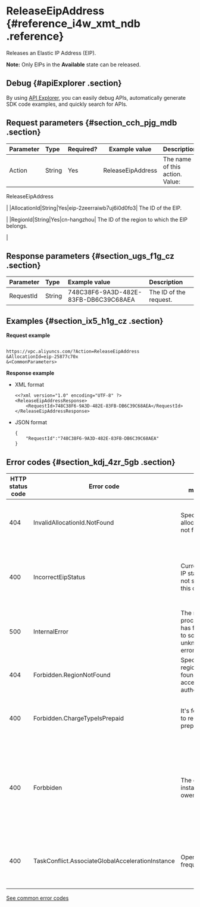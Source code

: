 # ReleaseEipAddress {#reference_i4w_xmt_ndb .reference}

Releases an Elastic IP Address \(EIP\).

**Note:** Only EIPs in the **Available** state can be released.

## Debug {#apiExplorer .section}

By using [API Explorer](https://api.aliyun.com/#product=Vpc&api=DescribeVpcAttribute), you can easily debug APIs, automatically generate SDK code examples, and quickly search for APIs.

## Request parameters {#section_cch_pjg_mdb .section}

|Parameter|Type|Required?|Example value|Description|
|:--------|:---|:--------|-------------|:----------|
|Action|String|Yes|ReleaseEipAddress| The name of this action. Value:

 ReleaseEipAddress

 |
|AllocationId|String|Yes|eip-2zeerraiwb7uj6i0d0fo3| The ID of the EIP.

 |
|RegionId|String|Yes|cn-hangzhou| The ID of the region to which the EIP belongs.

 |

## Response parameters {#section_ugs_f1g_cz .section}

|Parameter|Type|Example value|Description|
|:--------|:---|:------------|:----------|
|RequestId|String|748C38F6-9A3D-482E-83FB-DB6C39C68AEA|The ID of the request.|

## Examples {#section_ix5_h1g_cz .section}

**Request example**

``` {#createVPCpub}

https://vpc.aliyuncs.com/?Action=ReleaseEipAddress
&AllocationId=eip-25877c70x
&<CommonParameters>

```

**Response example**

-   XML format

    ```
    <<?xml version="1.0" encoding="UTF-8" ?>
    <ReleaseEipAddressResponse>
        <RequestId>748C38F6-9A3D-482E-83FB-DB6C39C68AEA</RequestId>
    </ReleaseEipAddressResponse>
    ```

-   JSON format

    ```
    {
    	"RequestId":"748C38F6-9A3D-482E-83FB-DB6C39C68AEA"
    }
    ```


## Error codes {#section_kdj_4zr_5gb .section}

|HTTP status code|Error code|Error message|Description|
|----------------|----------|-------------|-----------|
|404|InvalidAllocationId.NotFound|Specified allocation ID is not found|The specified public IP address does not exist.|
|400|IncorrectEipStatus|Current elastic IP status does not support this operation.|The current status of the specified EIP address does not support this operation.|
|500|InternalError|The request processing has failed due to some unknown error.|An error occurred while the request was being processed.|
|404|Forbidden.RegionNotFound|Specified region is not found during access authentication.|The specified region does not exist.|
|400|Forbidden.ChargeTypeIsPrepaid|It's forbidden to release a prepaid EIP|The subscription EIP addresses cannot be released.|
|400|Forbbiden|The eip instance owener error|You need to be authorized to use the specified EIP. Check that you have the appropriate permissions and try again.|
|400|TaskConflict.AssociateGlobalAccelerationInstance|Operate too frequent.|The server cannot process this many requests. Please try again later.|

[See common error codes](https://error-center.aliyun.com/status/product/Vpc)

